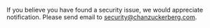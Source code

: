 If you believe you have found a security issue, we would appreciate notification. Please send email to <security@chanzuckerberg.com>.

